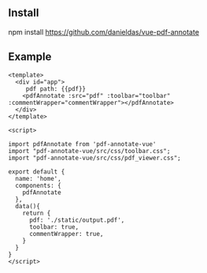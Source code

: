  
## Install


npm install https://github.com/danieldas/vue-pdf-annotate



## Example

```
<template>
  <div id="app">
     pdf path: {{pdf}}
    <pdfAnnotate :src="pdf" :toolbar="toolbar" :commentWrapper="commentWrapper"></pdfAnnotate>
  </div>
</template>

<script>

import pdfAnnotate from 'pdf-annotate-vue'
import "pdf-annotate-vue/src/css/toolbar.css";
import "pdf-annotate-vue/src/css/pdf_viewer.css";

export default {
  name: 'home',
  components: {
    pdfAnnotate
  },
  data(){
    return {
      pdf: './static/output.pdf',
      toolbar: true,
      commentWrapper: true,
    }
  }
}
</script>

```